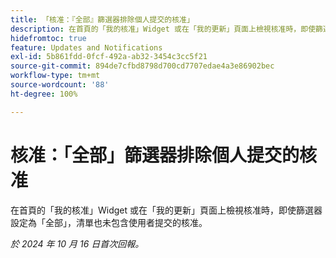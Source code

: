 ```yaml
---
title: 「核准：『全部』篩選器排除個人提交的核准」
description: 在首頁的「我的核准」Widget 或在「我的更新」頁面上檢視核准時，即使篩選器設定為「全部」，清單也未包含使用者提交的核准。
hidefromtoc: true
feature: Updates and Notifications
exl-id: 5b861fdd-0fcf-492a-ab32-3454c3cc5f21
source-git-commit: 894de7cfbd8798d700cd7707edae4a3e86902bec
workflow-type: tm+mt
source-wordcount: '88'
ht-degree: 100%

---
```


# 核准：「全部」篩選器排除個人提交的核准

<!--
>>[!NOTE]
>
>This issue was fixed on June 20, 2024.
-->

在首頁的「我的核准」Widget 或在「我的更新」頁面上檢視核准時，即使篩選器設定為「全部」，清單也未包含使用者提交的核准。

_於 2024 年 10 月 16 日首次回報。_
